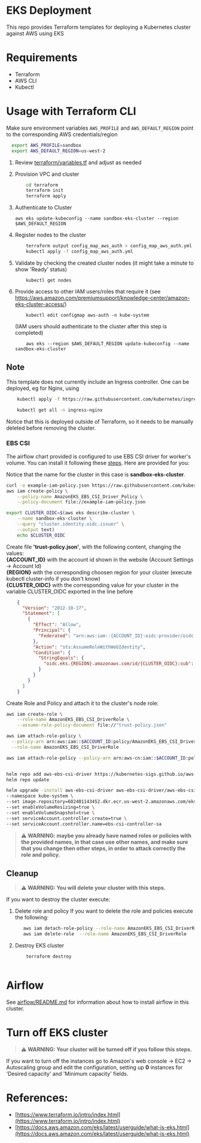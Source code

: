 # EKS Deployment

This repo provides Terraform templates for deploying a Kubernetes cluster against AWS using EKS

# Requirements

* Terraform
* AWS CLI
* Kubectl

# Usage with Terraform CLI

Make sure environment variables `AWS_PROFILE` and `AWS_DEFAULT_REGION` point to the corresponding AWS credentials/region

```bash
  export AWS_PROFILE=sandbox 
  export AWS_DEFAULT_REGION=us-west-2
```

1. Review [terraform/variables.tf](terraform/variables.tf) and adjust as needed    
2. Provision VPC and cluster

	```bash
		cd terraform
		terraform init
		terraform apply
	```            
 
3. Authenticate to Cluster        
	```
	aws eks update-kubeconfig --name sandbox-eks-cluster --region $AWS_DEFAULT_REGION
	```
4. Register nodes to the cluster

	```bash
		terraform output config_map_aws_auth > config_map_aws_auth.yml
		kubectl apply -f config_map_aws_auth.yml
	```

5. Validate by checking the created cluster nodes (it might take a minute to show 'Ready' status)

	```
		kubectl get nodes
	```

6. Provide access to other IAM users/roles that require it (see https://aws.amazon.com/premiumsupport/knowledge-center/amazon-eks-cluster-access/)
	
	```
		kubectl edit configmap aws-auth -n kube-system
	```
	(IAM users should authenticate to the cluster after this step is completed)

	```
		aws eks --region $AWS_DEFAULT_REGION update-kubeconfig --name sandbox-eks-cluster
	```

## Note       
This template does not currently include an Ingress controller. One can be deployed, eg for Nginx, using

```bash
	kubectl apply -f https://raw.githubusercontent.com/kubernetes/ingress-nginx/controller-0.32.0/deploy/static/provider/aws/deploy.yaml
```
```bash 
	kubectl get all -n ingress-nginx 
```
Notice that this is deployed outside of Terraform, so it needs to be manually deleted before removing the cluster.

### EBS CSI        
The airflow chart provided is configured to use EBS CSI driver for worker's volume. You can install it following these [steps](https://docs.aws.amazon.com/eks/latest/userguide/ebs-csi.html). Here are provided for you: 

Notice that the name for the cluster in this case is **sandbox-eks-cluster**. 

```bash
curl -o example-iam-policy.json https://raw.githubusercontent.com/kubernetes-sigs/aws-ebs-csi-driver/v1.0.0/docs/example-iam-policy.json
aws iam create-policy \
    --policy-name AmazonEKS_EBS_CSI_Driver_Policy \
    --policy-document file://example-iam-policy.json

export CLUSTER_OIDC=$(aws eks describe-cluster \
    --name sandbox-eks-cluster \
    --query "cluster.identity.oidc.issuer" \
    --output text)
    echo $CLUSTER_OIDC
```

Create file **'trust-policy.json'**, with the following content, changing the values:      
 **{ACCOUNT\_ID}** with the account id shown in the website (Account Settings -> Account Id)        
 **{REGION}** with the corresponding choosen region for your cluster (execute kubectl cluster-info if you don't know)       
 **{CLUSTER\_OIDC}** with the corresponding value for your cluster in the variable CLUSTER_OIDC exported in the line before     
         
```json
	{
	  "Version": "2012-10-17",
	  "Statement": [
	    {
	      "Effect": "Allow",
	      "Principal": {
	        "Federated": "arn:aws:iam::{ACCOUNT_ID}:oidc-provider/oidc.eks.{REGION}.amazonaws.com/id/{CLUSTER_OIDC}"
	      },
	      "Action": "sts:AssumeRoleWithWebIdentity",
	      "Condition": {
	        "StringEquals": {
	          "oidc.eks.{REGION}.amazonaws.com/id/{CLUSTER_OIDC}:sub": "system:serviceaccount:kube-system:ebs-csi-controller-sa"
	        }
	      }
	    }
	  ]
	}
```

Create Role and Policy and attach it to the cluster's node role:  

```bash 
aws iam create-role \
    --role-name AmazonEKS_EBS_CSI_DriverRole \
    --assume-role-policy-document file://"trust-policy.json"

aws iam attach-role-policy \
  --policy-arn arn:aws:iam::$ACCOUNT_ID:policy/AmazonEKS_EBS_CSI_Driver_Policy \
  --role-name AmazonEKS_EBS_CSI_DriverRole

aws iam attach-role-policy --policy-arn arn:aws-cn:iam::$ACCOUNT_ID:policy/AmazonEKS_EBS_CSI_Driver_Policy --role-name sandbox-eks-node-role


helm repo add aws-ebs-csi-driver https://kubernetes-sigs.github.io/aws-ebs-csi-driver
helm repo update

helm upgrade -install aws-ebs-csi-driver aws-ebs-csi-driver/aws-ebs-csi-driver \
--namespace kube-system \
--set image.repository=602401143452.dkr.ecr.us-west-2.amazonaws.com/eks/aws-ebs-csi-driver \
--set enableVolumeResizing=true \
--set enableVolumeSnapshot=true \
--set serviceAccount.controller.create=true \
--set serviceAccount.controller.name=ebs-csi-controller-sa
```

> **⚠ WARNING: maybe you already have named roles or policies with the provided names, in that case use other names, and make sure that you change then other steps, in order to attack correctly the role and policy.** 


## Cleanup   
> **⚠ WARNING: You will delete your cluster with this steps.**  

If you want to destroy the cluster execute:

1. Delete role and policy
If you want to delete the role and policies execute the following:      

	```bash 
	   aws iam detach-role-policy --role-name AmazonEKS_EBS_CSI_DriverRole --policy-arn arn:aws-cn:iam::${ACCOUNT_ID}:policy/AmazonEKS_EBS_CSI_Driver_Policy 
	   aws iam delete-role  --role-name AmazonEKS_EBS_CSI_DriverRole 
	```

3. Destroy EKS cluster        

	```
		terraform destroy
		
	```

# Airflow
See [airflow/README.md](airflow/README.md) for information about how to install airflow in this cluster. 


# Turn off EKS cluster
> **⚠ WARNING: Your cluster will be turned off if you follow this steps.**  

If you want to turn off the instances go to Amazon's web console -> EC2 -> Autoscaling group and edit the configuration, setting up **0** instances for 'Desired capacity' and 'Minimum capacity' fields.     



# References: 

* [https://www.terraform.io/intro/index.html](https://www.terraform.io/intro/index.html)
* [https://docs.aws.amazon.com/eks/latest/userguide/what-is-eks.html](https://docs.aws.amazon.com/eks/latest/userguide/what-is-eks.html)

